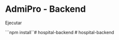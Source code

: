 # AdmiPro - Backend

Ejecutar 

```npm install``#   h o s p i t a l - b a c k e n d  
 #   h o s p i t a l - b a c k e n d  
 